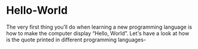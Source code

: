 # Hello-World
The very first thing you’ll do when learning a new programming language is how to make the computer display “Hello, World”.
Let's have a look at how is the quote printed in different programming languages- 
